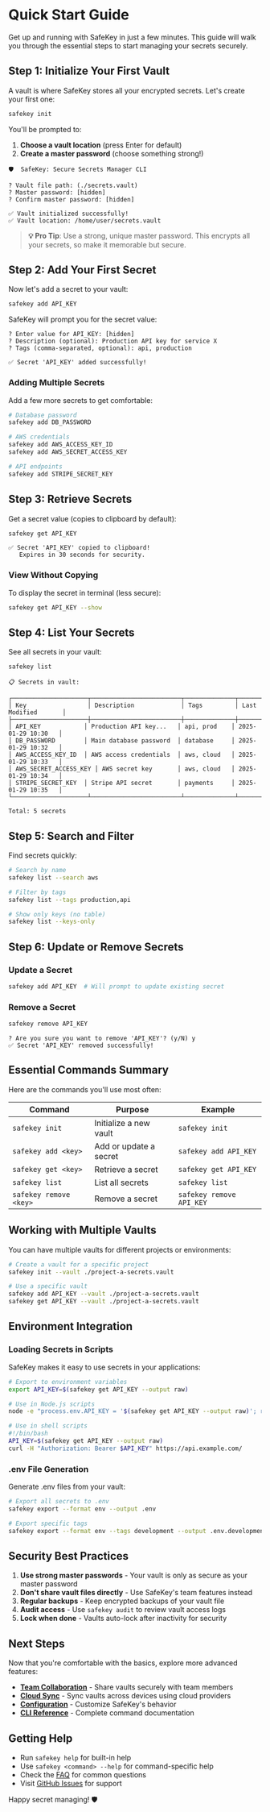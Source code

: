 # Quick Start Guide

Get up and running with SafeKey in just a few minutes. This guide will walk you through the essential steps to start managing your secrets securely.

## Step 1: Initialize Your First Vault

A vault is where SafeKey stores all your encrypted secrets. Let's create your first one:

```bash
safekey init
```

You'll be prompted to:

1. **Choose a vault location** (press Enter for default)
2. **Create a master password** (choose something strong!)

```
🛡️  SafeKey: Secure Secrets Manager CLI

? Vault file path: (./secrets.vault)
? Master password: [hidden]
? Confirm master password: [hidden]

✅ Vault initialized successfully!
✅ Vault location: /home/user/secrets.vault
```

> **💡 Pro Tip**: Use a strong, unique master password. This encrypts all your secrets, so make it memorable but secure.

## Step 2: Add Your First Secret

Now let's add a secret to your vault:

```bash
safekey add API_KEY
```

SafeKey will prompt you for the secret value:

```
? Enter value for API_KEY: [hidden]
? Description (optional): Production API key for service X
? Tags (comma-separated, optional): api, production

✅ Secret 'API_KEY' added successfully!
```

### Adding Multiple Secrets

Add a few more secrets to get comfortable:

```bash
# Database password
safekey add DB_PASSWORD

# AWS credentials
safekey add AWS_ACCESS_KEY_ID
safekey add AWS_SECRET_ACCESS_KEY

# API endpoints
safekey add STRIPE_SECRET_KEY
```

## Step 3: Retrieve Secrets

Get a secret value (copies to clipboard by default):

```bash
safekey get API_KEY
```

```
✅ Secret 'API_KEY' copied to clipboard!
   Expires in 30 seconds for security.
```

### View Without Copying

To display the secret in terminal (less secure):

```bash
safekey get API_KEY --show
```

## Step 4: List Your Secrets

See all secrets in your vault:

```bash
safekey list
```

```
📋 Secrets in vault:

┌─────────────────────┬─────────────────────────┬──────────────┬─────────────────────┐
│ Key                 │ Description             │ Tags         │ Last Modified       │
├─────────────────────┼─────────────────────────┼──────────────┼─────────────────────┤
│ API_KEY            │ Production API key...   │ api, prod    │ 2025-01-29 10:30   │
│ DB_PASSWORD        │ Main database password  │ database     │ 2025-01-29 10:32   │
│ AWS_ACCESS_KEY_ID  │ AWS access credentials  │ aws, cloud   │ 2025-01-29 10:33   │
│ AWS_SECRET_ACCESS_KEY │ AWS secret key       │ aws, cloud   │ 2025-01-29 10:34   │
│ STRIPE_SECRET_KEY  │ Stripe API secret       │ payments     │ 2025-01-29 10:35   │
└─────────────────────┴─────────────────────────┴──────────────┴─────────────────────┘

Total: 5 secrets
```

## Step 5: Search and Filter

Find secrets quickly:

```bash
# Search by name
safekey list --search aws

# Filter by tags
safekey list --tags production,api

# Show only keys (no table)
safekey list --keys-only
```

## Step 6: Update or Remove Secrets

### Update a Secret

```bash
safekey add API_KEY  # Will prompt to update existing secret
```

### Remove a Secret

```bash
safekey remove API_KEY
```

```
? Are you sure you want to remove 'API_KEY'? (y/N) y
✅ Secret 'API_KEY' removed successfully!
```

## Essential Commands Summary

Here are the commands you'll use most often:

| Command                | Purpose                | Example                  |
| ---------------------- | ---------------------- | ------------------------ |
| `safekey init`         | Initialize a new vault | `safekey init`           |
| `safekey add <key>`    | Add or update a secret | `safekey add API_KEY`    |
| `safekey get <key>`    | Retrieve a secret      | `safekey get API_KEY`    |
| `safekey list`         | List all secrets       | `safekey list`           |
| `safekey remove <key>` | Remove a secret        | `safekey remove API_KEY` |

## Working with Multiple Vaults

You can have multiple vaults for different projects or environments:

```bash
# Create a vault for a specific project
safekey init --vault ./project-a-secrets.vault

# Use a specific vault
safekey add API_KEY --vault ./project-a-secrets.vault
safekey get API_KEY --vault ./project-a-secrets.vault
```

## Environment Integration

### Loading Secrets in Scripts

SafeKey makes it easy to use secrets in your applications:

```bash
# Export to environment variables
export API_KEY=$(safekey get API_KEY --output raw)

# Use in Node.js scripts
node -e "process.env.API_KEY = '$(safekey get API_KEY --output raw)'; require('./app.js')"

# Use in shell scripts
#!/bin/bash
API_KEY=$(safekey get API_KEY --output raw)
curl -H "Authorization: Bearer $API_KEY" https://api.example.com/
```

### .env File Generation

Generate .env files from your vault:

```bash
# Export all secrets to .env
safekey export --format env --output .env

# Export specific tags
safekey export --format env --tags development --output .env.development
```

## Security Best Practices

1. **Use strong master passwords** - Your vault is only as secure as your master password
2. **Don't share vault files directly** - Use SafeKey's team features instead
3. **Regular backups** - Keep encrypted backups of your vault file
4. **Audit access** - Use `safekey audit` to review vault access logs
5. **Lock when done** - Vaults auto-lock after inactivity for security

## Next Steps

Now that you're comfortable with the basics, explore more advanced features:

- **[Team Collaboration](../guides/team-setup.md)** - Share vaults securely with team members
- **[Cloud Sync](../guides/cloud-setup.md)** - Sync vaults across devices using cloud providers
- **[Configuration](../advanced/configuration.md)** - Customize SafeKey's behavior
- **[CLI Reference](../cli-reference/basic-commands.md)** - Complete command documentation

## Getting Help

- Run `safekey help` for built-in help
- Use `safekey <command> --help` for command-specific help
- Check the [FAQ](../troubleshooting/faq.md) for common questions
- Visit [GitHub Issues](https://github.com/Vasudevshetty/safekey/issues) for support

Happy secret managing! 🛡️
